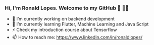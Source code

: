 ### Hi, I'm Ronald Lopes. Welcome to my GitHub 👋 :man_technologist:

- 🔭 I’m currently working on backend development
- 🌱 I’m currently learning Flutter, Machine Learning and Java Script
- ⚡ Check my introduction course about Tensorflow
- 📫 How to reach me: https://www.linkedin.com/in/ronaldlopes/


<!--
**RonaldLopes/ronaldlopes** is a ✨ _special_ ✨ repository because its `README.md` (this file) appears on your GitHub profile.

Here are some ideas to get you started:

- 🔭 I’m currently working on ...
- 🌱 I’m currently learning ...
- 👯 I’m looking to collaborate on ...
- 🤔 I’m looking for help with ...
- 💬 Ask me about ...
- 📫 How to reach me: ...
- 😄 Pronouns: ...
- ⚡ Fun fact: ...
-->
